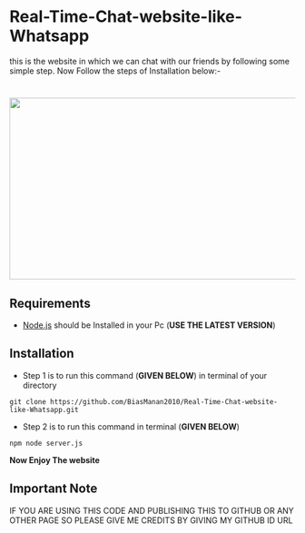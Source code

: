 # Real-Time-Chat-website-like-Whatsapp
this is the website in which we can chat with our friends by following some simple step.
Now Follow the steps of Installation below:-<br>
<h1 align="center">
<img src="https://i.imgur.com/2MRwfe2.png"  height="320" width="640">
  </h1>
  
 ## Requirements
* [Node.js](https://nodejs.org/en/download/) should be Installed in your Pc (**USE THE LATEST VERSION**)

## Installation
* Step 1 is to run this command (**GIVEN BELOW**) in terminal of your directory 
```
git clone https://github.com/BiasManan2010/Real-Time-Chat-website-like-Whatsapp.git 
```
* Step 2 is to run this command in terminal (**GIVEN BELOW**)
```
npm node server.js
```
**Now Enjoy The website**

## Important Note
IF YOU ARE USING THIS CODE AND PUBLISHING THIS TO GITHUB OR ANY OTHER PAGE SO PLEASE GIVE ME CREDITS BY GIVING MY GITHUB ID URL
